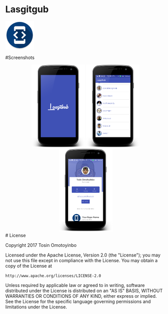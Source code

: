 # Lasgitgub
![alt tag](https://github.com/twisstosin/Andela-ALC-Challenge/blob/master/app/src/main/res/mipmap-hdpi/ic_launcher.png)

#Screenshots
<div style="text-align:center" markdown="1">
<img src="https://github.com/twisstosin/Andela-ALC-Challenge/blob/master/app/src/main/res/drawable/screenshot.png" width="33.3%"/>
<img src="https://github.com/twisstosin/Andela-ALC-Challenge/blob/master/app/src/main/res/drawable/screenshot_2.png" width="33.3%"/>
<img src="https://github.com/twisstosin/Andela-ALC-Challenge/blob/master/app/src/main/res/drawable/screenshot_3.png" width="33.3%"/>
</div>
# License

Copyright 2017 Tosin Omotoyinbo

Licensed under the Apache License, Version 2.0 (the "License");
you may not use this file except in compliance with the License.
You may obtain a copy of the License at

    http://www.apache.org/licenses/LICENSE-2.0

Unless required by applicable law or agreed to in writing, software
distributed under the License is distributed on an "AS IS" BASIS,
WITHOUT WARRANTIES OR CONDITIONS OF ANY KIND, either express or implied.
See the License for the specific language governing permissions and
limitations under the License.